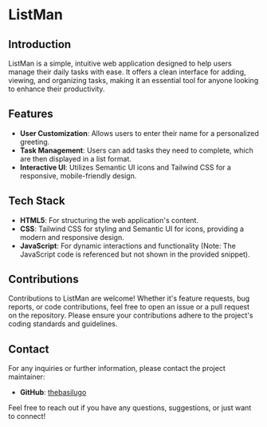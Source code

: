 # ListMan

## Introduction

ListMan is a simple, intuitive web application designed to help users manage their daily tasks with ease. It offers a clean interface for adding, viewing, and organizing tasks, making it an essential tool for anyone looking to enhance their productivity.

## Features

- **User Customization**: Allows users to enter their name for a personalized greeting.
- **Task Management**: Users can add tasks they need to complete, which are then displayed in a list format.
- **Interactive UI**: Utilizes Semantic UI icons and Tailwind CSS for a responsive, mobile-friendly design.

## Tech Stack

- **HTML5**: For structuring the web application's content.
- **CSS**: Tailwind CSS for styling and Semantic UI for icons, providing a modern and responsive design.
- **JavaScript**: For dynamic interactions and functionality (Note: The JavaScript code is referenced but not shown in the provided snippet).

## Contributions

Contributions to ListMan are welcome! Whether it's feature requests, bug reports, or code contributions, feel free to open an issue or a pull request on the repository. Please ensure your contributions adhere to the project's coding standards and guidelines.

## Contact

For any inquiries or further information, please contact the project maintainer:

- **GitHub**: [thebasilugo](https://github.com/thebasilugo)
<!-- - **Portfolio**: [https://thebasilugo.github.io/portfolio](https://thebasilugo.github.io/portfolio) -->

Feel free to reach out if you have any questions, suggestions, or just want to connect!
